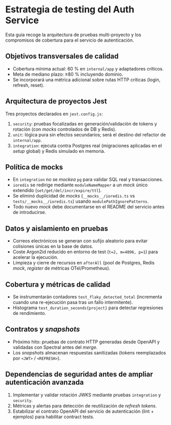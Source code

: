 # Estrategia de testing del Auth Service

Esta guía recoge la arquitectura de pruebas multi-proyecto y los compromisos de cobertura para el servicio de autenticación.

## Objetivos transversales de calidad
- Cobertura mínima actual: 60 % en `internal/app` y adaptadores críticos.
- Meta de mediano plazo: ≥80 % incluyendo dominio.
- Se incorporará una métrica adicional sobre rutas HTTP críticas (login, refresh, reset).

## Arquitectura de proyectos Jest
Tres proyectos declarados en `jest.config.js`:
1. `security`: pruebas focalizadas en generación/validación de tokens y rotación (con *mocks* controlados de DB y Redis).
2. `unit`: lógica pura sin efectos secundarios; será el destino del refactor de `internal/app`.
3. `integration`: ejecuta contra Postgres real (migraciones aplicadas en el *setup* global) y Redis simulado en memoria.

## Política de mocks
- En `integration` no se *mockea* `pg` para validar SQL real y transacciones.
- `ioredis` se redirige mediante `moduleNameMapper` a un *mock* único extendido (`set/get/del/incr/expire/ttl`).
- Se eliminó duplicidad de *mocks* (`__mocks__/ioredis.ts` vs `tests/__mocks__/ioredis.ts`) usando `modulePathIgnorePatterns`.
- Todo nuevo *mock* debe documentarse en el README del servicio antes de introducirse.

## Datos y aislamiento en pruebas
- Correos electrónicos se generan con sufijo aleatorio para evitar colisiones únicas en la base de datos.
- Coste Argon2id reducido en entorno de test (`t=2, m=4096, p=1`) para acelerar la ejecución.
- Limpieza y cierre de recursos en `afterAll` (pool de Postgres, Redis *mock*, *register* de métricas OTel/Prometheus).

## Cobertura y métricas de calidad
- Se instrumentarán contadores `test_flaky_detected_total` (incrementa cuando una re-ejecución pasa tras un fallo intermitente).
- Histograma `test_duration_seconds{project}` para detectar regresiones de rendimiento.

## Contratos y *snapshots*
- Próximo hito: pruebas de contrato HTTP generadas desde OpenAPI y validadas con Spectral antes del *merge*.
- Los *snapshots* almacenan respuestas sanitizadas (tokens reemplazados por `<JWT>` / `<REFRESH>`).

## Dependencias de seguridad antes de ampliar autenticación avanzada
1. Implementar y validar rotación JWKS mediante pruebas `integration` y `security`.
2. Métricas y alertas para detección de reutilización de *refresh tokens*.
3. Estabilizar el contrato OpenAPI del servicio de autenticación (lint + ejemplos) para habilitar contract tests.
